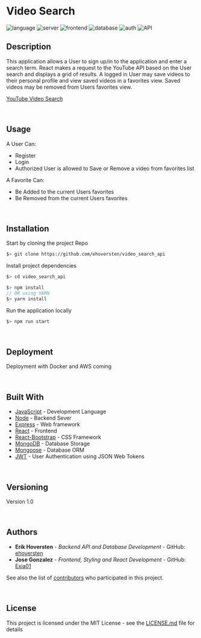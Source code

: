 # Video Search 

![language](https://img.shields.io/badge/Language-JavaScript-yellow)
![server](https://img.shields.io/badge/Backend-Node/Express-green)
![frontend](https://img.shields.io/badge/Frontend-React-blue)
![database](https://img.shields.io/badge/Database-MongoDB-red)
![auth](https://img.shields.io/badge/Auth-JWT-orange)
![API](https://img.shields.io/badge/API-YouTube-red)

## Description

This application allows a User to sign up/in to the application and enter a search term. React makes a request to the YouTube API based on the User search and displays a grid of results. A logged in User may save videos to their personal profile and view saved videos in a favorites view. Saved videos may be removed from Users favorites view.


[YouTube Video Search](https://quiet-temple-74649.herokuapp.com/)

&nbsp;

## Usage

A User Can:

- Register
- Login
- Authorized User is allowed to Save or Remove a video from favorites list


A Favorite Can:

- Be Added to the current Users favorites
- Be Removed from the current Users favorites


&nbsp;

## Installation

Start by cloning the project Repo

```bash
$> git clone https://github.com/ehoversten/video_search_api
```

Install project dependencies

```javascript
$> cd video_search_api

$> npm install
// OR using YARN
$> yarn install
```

Run the application locally

```javascript
$> npm run start
```

&nbsp;

## Deployment

Deployment with Docker and AWS coming

&nbsp;

## Built With

- [JavaScript]() - Development Language
- [Node](www.nodejs.org) - Backend Sever
- [Express]() - Web framework
- [React]() - Frontend 
- [React-Bootstrap]() - CSS Framework
- [MongoDB]() - Database Storage
- [Mongoose]() - Database ORM
- [JWT]() - User Authentication using JSON Web Tokens

&nbsp;

## Versioning

Version 1.0

&nbsp;

## Authors

- **Erik Hoversten** - _Backend API and Database Development_ - GitHub: [ehoversten](https://github.com/ehoversten)
- **Jose Gonzalez** - _Frontend, Styling and React Development_ - GitHub: [Exia01](https://github.com/Exia01)

See also the list of [contributors](https://github.com/ehoversten/video_search_api/graphs/contributors) who participated in this project.

&nbsp;

## License

This project is licensed under the MIT License - see the [LICENSE.md](LICENSE.md) file for details
